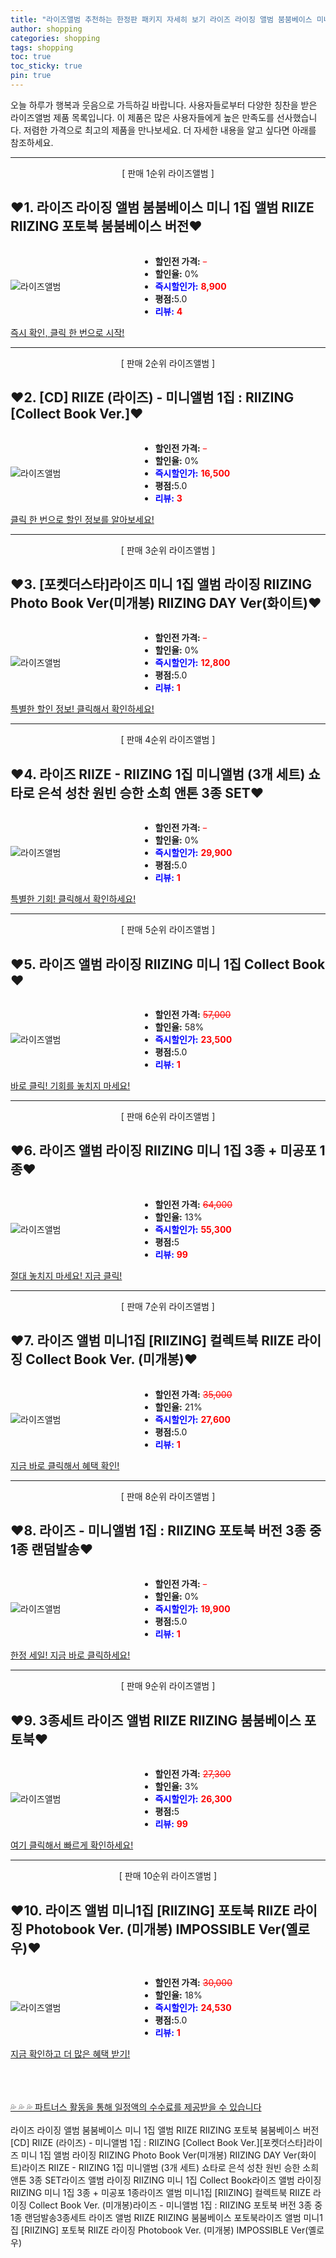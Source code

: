 ```yaml
---
title: "라이즈앨범 추천하는 한정판 패키지 자세히 보기 라이즈 라이징 앨범 붐붐베이스 미니"
author: shopping
categories: shopping
tags: shopping
toc: true
toc_sticky: true
pin: true
---
```

오늘 하루가 행복과 웃음으로 가득하길 바랍니다. 사용자들로부터 다양한 칭찬을 받은 라이즈앨범 제품 목록입니다. 이 제품은 많은 사용자들에게 높은 만족도를 선사했습니다. 저렴한 가격으로 최고의 제품을 만나보세요. 더 자세한 내용을 알고 싶다면 아래를 참조하세요.

---
<p class="toplist" style="margin: 0 auto; display: block; width: fit-content;">[ 판매 1순위 라이즈앨범 ]</p>

<h2><strong>❤️1. 라이즈 라이징 앨범 붐붐베이스 미니 1집 앨범 RIIZE RIIZING 포토북 붐붐베이스 버전❤️</strong></h2>

<div style="display: flex; align-items: center;">
    <div style="flex: 0.4;">
        <img src="https://thumbnail8.coupangcdn.com/thumbnails/remote/230x230ex/image/vendor_inventory/5ce0/946b3dfe3886018d4a0d747210611b47f113663a94e1c734300e31d3d195.png" alt="라이즈앨범" style="max-width: 100%;">
    </div>
    <div style="flex: 0.6; margin-left: 10px;">
        <ul>
            <li><strong>할인전 가격:</strong> <del style="color: red;">-</del></li>
            <li><strong>할인율:</strong> 0%</li>
            <li><span style='color:blue'><strong>즉시할인가:</strong></span> <span style='color:red'><strong>8,900</strong></span></li>
            <li><strong>평점:</strong>5.0</li>
            <li><span style='color:blue'><strong>리뷰:</strong></span> <span style='color:red'><strong>4</strong></span></li>
        </ul>
    </div>
</div>
<div class="center">
    <a href="https://selin100587001.github.io?lptag=AF9450613&subid=githubio&pageKey=8170181760&traceid=V0-153&itemId=23330918010&vendorItemId=90741199795" class="myButton">
        즉시 확인, 클릭 한 번으로 시작!
    </a>
</div>


---
<p class="toplist" style="margin: 0 auto; display: block; width: fit-content;">[ 판매 2순위 라이즈앨범 ]</p>

<h2><strong>❤️2. [CD] RIIZE (라이즈) - 미니앨범 1집 : RIIZING [Collect Book Ver.]❤️</strong></h2>

<div style="display: flex; align-items: center;">
    <div style="flex: 0.4;">
        <img src="https://thumbnail9.coupangcdn.com/thumbnails/remote/230x230ex/image/vendor_inventory/2f97/3281966eeadb9592676015dacd564dd65bf7498e9207b4f529e184846251.jpg" alt="라이즈앨범" style="max-width: 100%;">
    </div>
    <div style="flex: 0.6; margin-left: 10px;">
        <ul>
            <li><strong>할인전 가격:</strong> <del style="color: red;">-</del></li>
            <li><strong>할인율:</strong> 0%</li>
            <li><span style='color:blue'><strong>즉시할인가:</strong></span> <span style='color:red'><strong>16,500</strong></span></li>
            <li><strong>평점:</strong>5.0</li>
            <li><span style='color:blue'><strong>리뷰:</strong></span> <span style='color:red'><strong>3</strong></span></li>
        </ul>
    </div>
</div>
<div class="center">
    <a href="https://selin100587001.github.io?lptag=AF9450613&subid=githubio&pageKey=8112731689&traceid=V0-153&itemId=22990501501&vendorItemId=90573291376" class="myButton">
        클릭 한 번으로 할인 정보를 알아보세요!
    </a>
</div>


---
<p class="toplist" style="margin: 0 auto; display: block; width: fit-content;">[ 판매 3순위 라이즈앨범 ]</p>

<h2><strong>❤️3. [포켓더스타]라이즈 미니 1집 앨범 라이징 RIIZING Photo Book Ver(미개봉) RIIZING DAY Ver(화이트)❤️</strong></h2>

<div style="display: flex; align-items: center;">
    <div style="flex: 0.4;">
        <img src="https://thumbnail8.coupangcdn.com/thumbnails/remote/230x230ex/image/vendor_inventory/2235/b3d7715e5293c0d2a8d0145418439779fd19a061ee951cdeeaa48cae53f4.jpg" alt="라이즈앨범" style="max-width: 100%;">
    </div>
    <div style="flex: 0.6; margin-left: 10px;">
        <ul>
            <li><strong>할인전 가격:</strong> <del style="color: red;">-</del></li>
            <li><strong>할인율:</strong> 0%</li>
            <li><span style='color:blue'><strong>즉시할인가:</strong></span> <span style='color:red'><strong>12,800</strong></span></li>
            <li><strong>평점:</strong>5.0</li>
            <li><span style='color:blue'><strong>리뷰:</strong></span> <span style='color:red'><strong>1</strong></span></li>
        </ul>
    </div>
</div>
<div class="center">
    <a href="https://selin100587001.github.io?lptag=AF9450613&subid=githubio&pageKey=8206961259&traceid=V0-153&itemId=23544767171&vendorItemId=90571137335" class="myButton">
        특별한 할인 정보! 클릭해서 확인하세요!
    </a>
</div>


---
<p class="toplist" style="margin: 0 auto; display: block; width: fit-content;">[ 판매 4순위 라이즈앨범 ]</p>

<h2><strong>❤️4. 라이즈 RIIZE - RIIZING 1집 미니앨범 (3개 세트) 쇼타로 은석 성찬 원빈 승한 소희 앤톤 3종 SET❤️</strong></h2>

<div style="display: flex; align-items: center;">
    <div style="flex: 0.4;">
        <img src="https://thumbnail6.coupangcdn.com/thumbnails/remote/230x230ex/image/vendor_inventory/b7d6/c190c97117d69489b49a8a6f1462db91477891882f06da06bb8456d25425.jpg" alt="라이즈앨범" style="max-width: 100%;">
    </div>
    <div style="flex: 0.6; margin-left: 10px;">
        <ul>
            <li><strong>할인전 가격:</strong> <del style="color: red;">-</del></li>
            <li><strong>할인율:</strong> 0%</li>
            <li><span style='color:blue'><strong>즉시할인가:</strong></span> <span style='color:red'><strong>29,900</strong></span></li>
            <li><strong>평점:</strong>5.0</li>
            <li><span style='color:blue'><strong>리뷰:</strong></span> <span style='color:red'><strong>1</strong></span></li>
        </ul>
    </div>
</div>
<div class="center">
    <a href="https://selin100587001.github.io?lptag=AF9450613&subid=githubio&pageKey=8207058607&traceid=V0-153&itemId=23545384730&vendorItemId=90788102168" class="myButton">
        특별한 기회! 클릭해서 확인하세요!
    </a>
</div>


---
<p class="toplist" style="margin: 0 auto; display: block; width: fit-content;">[ 판매 5순위 라이즈앨범 ]</p>

<h2><strong>❤️5. 라이즈 앨범 라이징 RIIZING 미니 1집 Collect Book❤️</strong></h2>

<div style="display: flex; align-items: center;">
    <div style="flex: 0.4;">
        <img src="https://thumbnail10.coupangcdn.com/thumbnails/remote/230x230ex/image/vendor_inventory/f8e2/e93e96d266995832531ea1fe1918991044009fb58523a9b000c0b613c46c.jpg" alt="라이즈앨범" style="max-width: 100%;">
    </div>
    <div style="flex: 0.6; margin-left: 10px;">
        <ul>
            <li><strong>할인전 가격:</strong> <del style="color: red;">57,000</del></li>
            <li><strong>할인율:</strong> 58%</li>
            <li><span style='color:blue'><strong>즉시할인가:</strong></span> <span style='color:red'><strong>23,500</strong></span></li>
            <li><strong>평점:</strong>5.0</li>
            <li><span style='color:blue'><strong>리뷰:</strong></span> <span style='color:red'><strong>1</strong></span></li>
        </ul>
    </div>
</div>
<div class="center">
    <a href="https://selin100587001.github.io?lptag=AF9450613&subid=githubio&pageKey=8223072280&traceid=V0-153&itemId=23640912464&vendorItemId=90666354036" class="myButton">
        바로 클릭! 기회를 놓치지 마세요!
    </a>
</div>


---
<p class="toplist" style="margin: 0 auto; display: block; width: fit-content;">[ 판매 6순위 라이즈앨범 ]</p>

<h2><strong>❤️6. 라이즈 앨범 라이징 RIIZING 미니 1집 3종 + 미공포 1종❤️</strong></h2>

<div style="display: flex; align-items: center;">
    <div style="flex: 0.4;">
        <img src="https://thumbnail9.coupangcdn.com/thumbnails/remote/230x230ex/image/vendor_inventory/3966/64189a8b544fab48556f660e58d128327707fd6f09e1f84d03fc7224a95c.jpg" alt="라이즈앨범" style="max-width: 100%;">
    </div>
    <div style="flex: 0.6; margin-left: 10px;">
        <ul>
            <li><strong>할인전 가격:</strong> <del style="color: red;">64,000</del></li>
            <li><strong>할인율:</strong> 13%</li>
            <li><span style='color:blue'><strong>즉시할인가:</strong></span> <span style='color:red'><strong>55,300</strong></span></li>
            <li><strong>평점:</strong>5</li>
            <li><span style='color:blue'><strong>리뷰:</strong></span> <span style='color:red'><strong>99</strong></span></li>
        </ul>
    </div>
</div>
<div class="center">
    <a href="https://selin100587001.github.io?lptag=AF9450613&subid=githubio&pageKey=8207106317&traceid=V0-153&itemId=23545619798&vendorItemId=90571822621" class="myButton">
        절대 놓치지 마세요! 지금 클릭!
    </a>
</div>


---
<p class="toplist" style="margin: 0 auto; display: block; width: fit-content;">[ 판매 7순위 라이즈앨범 ]</p>

<h2><strong>❤️7. 라이즈 앨범 미니1집 [RIIZING] 컬렉트북 RIIZE 라이징 Collect Book Ver. (미개봉)❤️</strong></h2>

<div style="display: flex; align-items: center;">
    <div style="flex: 0.4;">
        <img src="https://thumbnail7.coupangcdn.com/thumbnails/remote/230x230ex/image/vendor_inventory/9472/0abc5e6c0ffbca303d12156e2c4f4022a332b91d075b738a513dc689f4e6.jpg" alt="라이즈앨범" style="max-width: 100%;">
    </div>
    <div style="flex: 0.6; margin-left: 10px;">
        <ul>
            <li><strong>할인전 가격:</strong> <del style="color: red;">35,000</del></li>
            <li><strong>할인율:</strong> 21%</li>
            <li><span style='color:blue'><strong>즉시할인가:</strong></span> <span style='color:red'><strong>27,600</strong></span></li>
            <li><strong>평점:</strong>5.0</li>
            <li><span style='color:blue'><strong>리뷰:</strong></span> <span style='color:red'><strong>1</strong></span></li>
        </ul>
    </div>
</div>
<div class="center">
    <a href="https://selin100587001.github.io?lptag=AF9450613&subid=githubio&pageKey=8174498316&traceid=V0-153&itemId=23358446855&vendorItemId=90394738787" class="myButton">
        지금 바로 클릭해서 혜택 확인!
    </a>
</div>


---
<p class="toplist" style="margin: 0 auto; display: block; width: fit-content;">[ 판매 8순위 라이즈앨범 ]</p>

<h2><strong>❤️8. 라이즈 - 미니앨범 1집 : RIIZING 포토북 버전 3종 중 1종 랜덤발송❤️</strong></h2>

<div style="display: flex; align-items: center;">
    <div style="flex: 0.4;">
        <img src="https://thumbnail9.coupangcdn.com/thumbnails/remote/230x230ex/image/vendor_inventory/c380/dfdcb96ae2c1eb22b1cf4051dfe0406c7d693de4a2159d0c8bf75082ba32.jpg" alt="라이즈앨범" style="max-width: 100%;">
    </div>
    <div style="flex: 0.6; margin-left: 10px;">
        <ul>
            <li><strong>할인전 가격:</strong> <del style="color: red;">-</del></li>
            <li><strong>할인율:</strong> 0%</li>
            <li><span style='color:blue'><strong>즉시할인가:</strong></span> <span style='color:red'><strong>19,900</strong></span></li>
            <li><strong>평점:</strong>5.0</li>
            <li><span style='color:blue'><strong>리뷰:</strong></span> <span style='color:red'><strong>1</strong></span></li>
        </ul>
    </div>
</div>
<div class="center">
    <a href="https://selin100587001.github.io?lptag=AF9450613&subid=githubio&pageKey=8188130866&traceid=V0-153&itemId=23421916874&vendorItemId=90448946004" class="myButton">
        한정 세일! 지금 바로 클릭하세요!
    </a>
</div>


---
<p class="toplist" style="margin: 0 auto; display: block; width: fit-content;">[ 판매 9순위 라이즈앨범 ]</p>

<h2><strong>❤️9. 3종세트 라이즈 앨범 RIIZE RIIZING 붐붐베이스 포토북❤️</strong></h2>

<div style="display: flex; align-items: center;">
    <div style="flex: 0.4;">
        <img src="https://thumbnail8.coupangcdn.com/thumbnails/remote/230x230ex/image/vendor_inventory/9610/71de22df4fc5662eb0b84f02f4487eac58cd248fe18e7aa7cb3502d8514e.jpg" alt="라이즈앨범" style="max-width: 100%;">
    </div>
    <div style="flex: 0.6; margin-left: 10px;">
        <ul>
            <li><strong>할인전 가격:</strong> <del style="color: red;">27,300</del></li>
            <li><strong>할인율:</strong> 3%</li>
            <li><span style='color:blue'><strong>즉시할인가:</strong></span> <span style='color:red'><strong>26,300</strong></span></li>
            <li><strong>평점:</strong>5</li>
            <li><span style='color:blue'><strong>리뷰:</strong></span> <span style='color:red'><strong>99</strong></span></li>
        </ul>
    </div>
</div>
<div class="center">
    <a href="https://selin100587001.github.io?lptag=AF9450613&subid=githubio&pageKey=8233961966&traceid=V0-153&itemId=23701221134&vendorItemId=90726275602" class="myButton">
        여기 클릭해서 빠르게 확인하세요!
    </a>
</div>


---
<p class="toplist" style="margin: 0 auto; display: block; width: fit-content;">[ 판매 10순위 라이즈앨범 ]</p>

<h2><strong>❤️10. 라이즈 앨범 미니1집 [RIIZING] 포토북 RIIZE 라이징 Photobook Ver. (미개봉) IMPOSSIBLE Ver(옐로우)❤️</strong></h2>

<div style="display: flex; align-items: center;">
    <div style="flex: 0.4;">
        <img src="https://thumbnail6.coupangcdn.com/thumbnails/remote/230x230ex/image/vendor_inventory/49ea/580582543582ae598edcfcde1fba9432a32a56959a480e52d8a3af4f90ef.jpg" alt="라이즈앨범" style="max-width: 100%;">
    </div>
    <div style="flex: 0.6; margin-left: 10px;">
        <ul>
            <li><strong>할인전 가격:</strong> <del style="color: red;">30,000</del></li>
            <li><strong>할인율:</strong> 18%</li>
            <li><span style='color:blue'><strong>즉시할인가:</strong></span> <span style='color:red'><strong>24,530</strong></span></li>
            <li><strong>평점:</strong>5.0</li>
            <li><span style='color:blue'><strong>리뷰:</strong></span> <span style='color:red'><strong>1</strong></span></li>
        </ul>
    </div>
</div>
<div class="center">
    <a href="https://selin100587001.github.io?lptag=AF9450613&subid=githubio&pageKey=8174470965&traceid=V0-153&itemId=23358328569&vendorItemId=90394732252" class="myButton">
        지금 확인하고 더 많은 혜택 받기!
    </a>
</div>

<br><br><br>[💦 💦 💦 파트너스 활동을 통해 일정액의 수수료를 제공받을 수 있습니다](https://link.coupang.com/a/bcpT2c)<br><br>라이즈 라이징 앨범 붐붐베이스 미니 1집 앨범 RIIZE RIIZING 포토북 붐붐베이스 버전[CD] RIIZE (라이즈) - 미니앨범 1집 : RIIZING [Collect Book Ver.][포켓더스타]라이즈 미니 1집 앨범 라이징 RIIZING Photo Book Ver(미개봉) RIIZING DAY Ver(화이트)라이즈 RIIZE - RIIZING 1집 미니앨범 (3개 세트) 쇼타로 은석 성찬 원빈 승한 소희 앤톤 3종 SET라이즈 앨범 라이징 RIIZING 미니 1집 Collect Book라이즈 앨범 라이징 RIIZING 미니 1집 3종 + 미공포 1종라이즈 앨범 미니1집 [RIIZING] 컬렉트북 RIIZE 라이징 Collect Book Ver. (미개봉)라이즈 - 미니앨범 1집 : RIIZING 포토북 버전 3종 중 1종 랜덤발송3종세트 라이즈 앨범 RIIZE RIIZING 붐붐베이스 포토북라이즈 앨범 미니1집 [RIIZING] 포토북 RIIZE 라이징 Photobook Ver. (미개봉) IMPOSSIBLE Ver(옐로우)